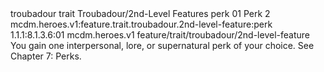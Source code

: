 <ability>
  <metadata>
    <class>troubadour</class>
    <feature_type>trait</feature_type>
    <file_dpath>Troubadour/2nd-Level Features</file_dpath>
    <item_id>perk</item_id>
    <item_index>01</item_index>
    <item_name>Perk</item_name>
    <level>2</level>
    <scc>mcdm.heroes.v1:feature.trait.troubadour.2nd-level-feature:perk</scc>
    <scdc>1.1.1:8.1.3.6:01</scdc>
    <source>mcdm.heroes.v1</source>
    <type>feature/trait/troubadour/2nd-level-feature</type>
  </metadata>
  <effects>
    <effect type="mundane">You gain one interpersonal, lore, or supernatural perk of your choice. See Chapter 7: Perks.</effect>
  </effects>
</ability>
